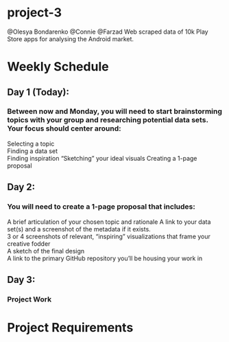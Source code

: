 # project-3
@Olesya Bondarenko @Connie @Farzad
Web scraped data of 10k Play Store apps for analysing the Android market.

# Weekly Schedule

## Day 1 (Today):
### Between now and Monday, you will need to start brainstorming topics with your group and researching potential data sets. Your focus should center around:
Selecting a topic 	
Finding a data set	
Finding inspiration	
“Sketching” your ideal visuals
Creating a 1-page proposal

## Day 2: 
### You will need to create a 1-page proposal that includes:
A brief articulation of your chosen topic and rationale
A link to your data set(s) and a screenshot of the metadata if it exists.	
3 or 4 screenshots of relevant, “inspiring” visualizations that frame your creative fodder	
A sketch of the final design 	
A link to the primary GitHub repository you’ll be housing your work in

## Day 3:
### Project Work



# Project Requirements 

